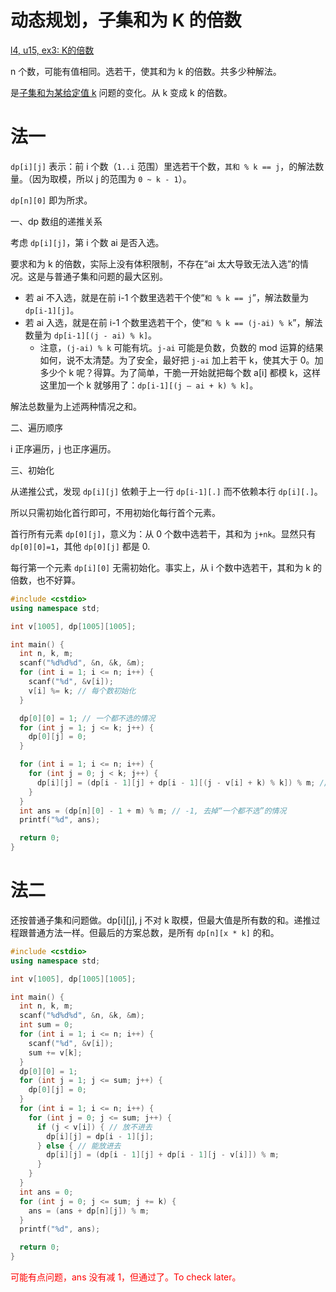 # 动态规划，子集和为 K 的倍数

[l4, u15, ex3: K的倍数](https://oj.youdao.com/course/13/83/1#/1/9471)

n 个数，可能有值相同。选若干，使其和为 k 的倍数。共多少种解法。

是[子集和为某给定值 k](dp-11-子集和-某给定值-01背包装满-l4-u15-ex1.md) 问题的变化。从 k 变成 k 的倍数。

# 法一

`dp[i][j]` 表示：前 i 个数（`1..i` 范围）里选若干个数，`其和 % k == j`，的解法数量。（因为取模，所以 j 的范围为 `0 ~ k - 1`）。

`dp[n][0]` 即为所求。

一、dp 数组的递推关系

考虑 `dp[i][j]`，第 i 个数 ai 是否入选。

要求和为 k 的倍数，实际上没有体积限制，不存在“ai 太大导致无法入选”的情况。这是与普通子集和问题的最大区别。

* 若 ai 不入选，就是在前 i-1 个数里选若干个使“`和 % k == j`”，解法数量为 `dp[i-1][j]`。
* 若 ai 入选，就是在前 i-1 个数里选若干个，使“`和 % k == (j-ai) % k`”，解法数量为 `dp[i-1][(j - ai) % k]`。
  * 注意，`(j-ai) % k` 可能有坑。`j-ai` 可能是负数，负数的 mod 运算的结果如何，说不太清楚。为了安全，最好把 `j-ai` 加上若干 k，使其大于 0。加多少个 k 呢？得算。为了简单，干脆一开始就把每个数 a[i] 都模 k，这样这里加一个 k 就够用了：`dp[i-1][(j – ai + k) % k]`。

解法总数量为上述两种情况之和。

二、遍历顺序

i 正序遍历，j 也正序遍历。

三、初始化

从递推公式，发现 `dp[i][j]` 依赖于上一行 `dp[i-1][.]` 而不依赖本行 `dp[i][.]`。

所以只需初始化首行即可，不用初始化每行首个元素。

首行所有元素 `dp[0][j]`，意义为：从 0 个数中选若干，其和为 `j+nk`。显然只有 `dp[0][0]=1`，其他 `dp[0][j]` 都是 0.

每行第一个元素 `dp[i][0]` 无需初始化。事实上，从 i 个数中选若干，其和为 k 的倍数，也不好算。

```cpp
#include <cstdio>
using namespace std;

int v[1005], dp[1005][1005];

int main() {
  int n, k, m;
  scanf("%d%d%d", &n, &k, &m);
  for (int i = 1; i <= n; i++) {
    scanf("%d", &v[i]);
    v[i] %= k; // 每个数初始化
  }

  dp[0][0] = 1; // 一个都不选的情况
  for (int j = 1; j <= k; j++) {
    dp[0][j] = 0;
  }

  for (int i = 1; i <= n; i++) {
    for (int j = 0; j < k; j++) {
      dp[i][j] = (dp[i - 1][j] + dp[i - 1][(j - v[i] + k) % k]) % m; // 不用考虑 j 和 v[i] 的大小关系
    }
  }
  int ans = (dp[n][0] - 1 + m) % m; // -1, 去掉“一个都不选”的情况
  printf("%d", ans);

  return 0;
}
```

# 法二

还按普通子集和问题做。dp[i][j], j 不对 k 取模，但最大值是所有数的和。递推过程跟普通方法一样。但最后的方案总数，是所有 `dp[n][x * k]` 的和。

```cpp
#include <cstdio>
using namespace std;

int v[1005], dp[1005][1005];

int main() {
  int n, k, m;
  scanf("%d%d%d", &n, &k, &m);
  int sum = 0;
  for (int i = 1; i <= n; i++) {
    scanf("%d", &v[i]);
    sum += v[k];
  }
  dp[0][0] = 1;
  for (int j = 1; j <= sum; j++) {
    dp[0][j] = 0;
  }
  for (int i = 1; i <= n; i++) {
    for (int j = 0; j <= sum; j++) {
      if (j < v[i]) { // 放不进去
        dp[i][j] = dp[i - 1][j];
      } else { // 能放进去
        dp[i][j] = (dp[i - 1][j] + dp[i - 1][j - v[i]]) % m;
      }
    }
  }
  int ans = 0;
  for (int j = 0; j <= sum; j += k) {
    ans = (ans + dp[n][j]) % m;
  }
  printf("%d", ans);

  return 0;
}
```

<font color="red">可能有点问题，ans 没有减 1，但通过了。To check later。</font>

